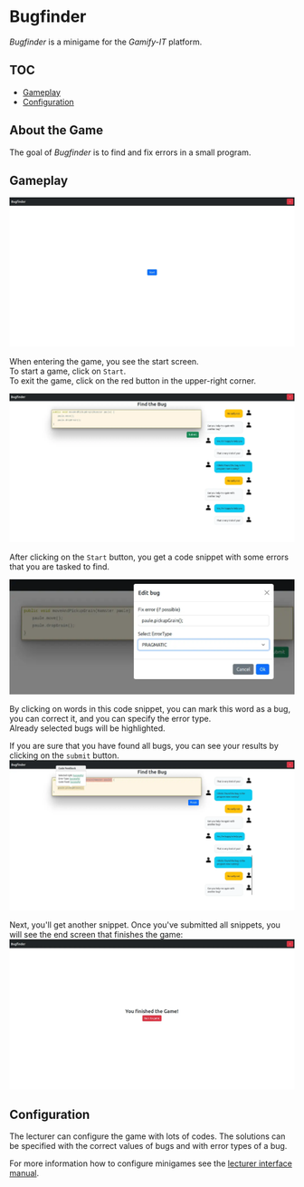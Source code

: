 # Bugfinder

_Bugfinder_ is a minigame for the _Gamify-IT_ platform.

## TOC

- [Gameplay](#gameplay)
- [Configuration](#configuration)

## About the Game

The goal of _Bugfinder_ is to find and fix errors in a small program.

## Gameplay

![start menu screenshot](assets/bugfinder-start-screen.webp)

When entering the game, you see the start screen.  
To start a game, click on `Start`.  
To exit the game, click on the red button in the upper-right corner.

![game screenshot](assets/bugfinder-game-screen.webp)

After clicking on the `Start` button, you get a code snippet with some errors that you are tasked to find. 

![fix bug screenshot](assets/bugfinder-fix-bug.webp)

By clicking on words in this code snippet, you can mark this word as a bug, you can correct it, and you can specify the error type.  
Already selected bugs will be highlighted.

If you are sure that you have found all bugs, you can see your results by clicking on the `submit` button.
![feedback screenshot](assets/bugfinder-feedback.webp)

Next, you'll get another snippet.
Once you've submitted all snippets, you will see the end screen that finishes the game:
![feedback screenshot](assets/bugfinder-end-screen.webp)

## Configuration

The lecturer can configure the game with lots of codes.
The solutions can be specified with the correct values of bugs and with error types of a bug.

For more information how to configure minigames see the [lecturer interface manual](../lecturer-interface/README.md).

